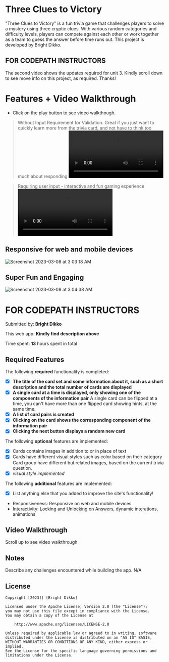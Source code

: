 #  Three Clues to Victory
"Three Clues to Victory" is a fun trivia game that challenges players to solve a mystery using three cryptic clues. With various random categories and difficulty levels, players can compete against each other or work together as a team to guess the answer before time runs out.
This project is developed by Bright Dikko.
## FOR CODEPATH INSTRUCTORS
The second video shows the updates required for unit 3.
Kindly scroll down to see move info on this project, as required. Thanks!

# Features + Video Walkthrough
- Click on the play button to see video walkthough. 
> Without Input Requirement for Validation. Great if you just want to quickly learn more from the trivia card, and not have to think too much about responding
<video src="https://user-images.githubusercontent.com/83262469/223656129-0ff8af94-391e-4cac-9421-9d82d841ea39.mov"></video>

> Requiring user input - interactive and fun gaming experience
<video src="https://user-images.githubusercontent.com/83262469/224918200-d1ae657c-c9e7-4a1a-8e43-7b5d179f69e4.mov"></video>

>
## Responsive for web and mobile devices
![Screenshot 2023-03-08 at 3 03 18 AM](https://user-images.githubusercontent.com/83262469/223656106-8e09e78b-6f2e-423d-8524-08a31020a1dd.png)

>
## Super Fun and Engaging
![Screenshot 2023-03-08 at 3 04 38 AM](https://user-images.githubusercontent.com/83262469/223656120-fef75257-2b1d-4bd1-af8a-d77a3d8ec4b4.png)



# FOR CODEPATH INSTRUCTORS
Submitted by: **Bright Dikko**

This web app: **Kindly find description above**

Time spent: **13** hours spent in total

## Required Features

The following **required** functionality is completed:

- [x] **The title of the card set and some information about it, such as a short description and the total number of cards are displayed**
- [x] **A single card at a time is displayed, only showing one of the components of the information pair**
A single card can be flipped at a time, you can't have more than one flipped card showing hints, at the same time. 
- [x] **A list of card pairs is created**
- [x] **Clicking on the card shows the corresponding component of the information pair**
- [x] **Clicking the next button displays a random new card**

The following **optional** features are implemented:

- [x] Cards contains images in addition to or in place of text
- [x] Cards have different visual styles such as color based on their category
Card group have different but related images, based on the current trivia question.
- [x] *visual style implemented*

The following **additional** features are implemented:

* [x] List anything else that you added to improve the site's functionality!
- Responsiveness: Responsive on web and mobile devices
- Interactivity: Locking and Unlocking on Answers, dynamic interations, animations

## Video Walkthrough

Scroll up to see video walkthrough

## Notes

Describe any challenges encountered while building the app.
N/A

## License

    Copyright [2023]] [Bright Dikko]

    Licensed under the Apache License, Version 2.0 (the "License");
    you may not use this file except in compliance with the License.
    You may obtain a copy of the License at

        http://www.apache.org/licenses/LICENSE-2.0

    Unless required by applicable law or agreed to in writing, software
    distributed under the License is distributed on an "AS IS" BASIS,
    WITHOUT WARRANTIES OR CONDITIONS OF ANY KIND, either express or implied.
    See the License for the specific language governing permissions and
    limitations under the License.

